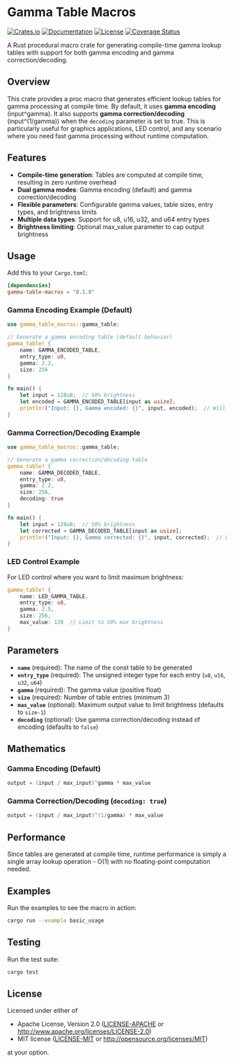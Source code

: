 # Gamma Table Macros

[![Crates.io](https://img.shields.io/crates/v/gamma-table-macros.svg)](https://crates.io/crates/gamma-table-macros)
[![Documentation](https://docs.rs/gamma-table-macros/badge.svg)](https://docs.rs/gamma-table-macros)
[![License](https://img.shields.io/badge/license-MIT%2FApache--2.0-blue.svg)](README.md)
[![Coverage Status](https://coveralls.io/repos/github/liebman/gamma-table-macros/badge.svg?branch=main)](https://coveralls.io/github/liebman/gamma-table-macros?branch=main)

A Rust procedural macro crate for generating compile-time gamma lookup tables with support for both gamma encoding and gamma correction/decoding.

## Overview

This crate provides a proc macro that generates efficient lookup tables for gamma processing at compile time. By default, it uses **gamma encoding** (input^gamma). It also supports **gamma correction/decoding** (input^(1/gamma)) when the `decoding` parameter is set to true. This is particularly useful for graphics applications, LED control, and any scenario where you need fast gamma processing without runtime computation.

## Features

- **Compile-time generation**: Tables are computed at compile time, resulting in zero runtime overhead
- **Dual gamma modes**: Gamma encoding (default) and gamma correction/decoding
- **Flexible parameters**: Configurable gamma values, table sizes, entry types, and brightness limits
- **Multiple data types**: Support for u8, u16, u32, and u64 entry types
- **Brightness limiting**: Optional max_value parameter to cap output brightness

## Usage

Add this to your `Cargo.toml`:

```toml
[dependencies]
gamma-table-macros = "0.1.0"
```

### Gamma Encoding Example (Default)

```rust
use gamma_table_macros::gamma_table;

// Generate a gamma encoding table (default behavior)
gamma_table! {
    name: GAMMA_ENCODED_TABLE,
    entry_type: u8,
    gamma: 2.2,
    size: 256
}

fn main() {
    let input = 128u8;  // 50% brightness
    let encoded = GAMMA_ENCODED_TABLE[input as usize];
    println!("Input: {}, Gamma encoded: {}", input, encoded);  // Will be darker
}
```

### Gamma Correction/Decoding Example

```rust
use gamma_table_macros::gamma_table;

// Generate a gamma correction/decoding table
gamma_table! {
    name: GAMMA_DECODED_TABLE,
    entry_type: u8,
    gamma: 2.2,
    size: 256,
    decoding: true
}

fn main() {
    let input = 128u8;  // 50% brightness
    let corrected = GAMMA_DECODED_TABLE[input as usize];
    println!("Input: {}, Gamma corrected: {}", input, corrected);  // Will be brighter
}
```

### LED Control Example

For LED control where you want to limit maximum brightness:

```rust
gamma_table! {
    name: LED_GAMMA_TABLE,
    entry_type: u8,
    gamma: 2.5,
    size: 256,
    max_value: 128  // Limit to 50% max brightness
}
```

## Parameters

- **`name`** (required): The name of the const table to be generated
- **`entry_type`** (required): The unsigned integer type for each entry (`u8`, `u16`, `u32`, `u64`)
- **`gamma`** (required): The gamma value (positive float)
- **`size`** (required): Number of table entries (minimum 3)
- **`max_value`** (optional): Maximum output value to limit brightness (defaults to `size-1`)
- **`decoding`** (optional): Use gamma correction/decoding instead of encoding (defaults to `false`)

## Mathematics

### Gamma Encoding (Default)

```c
output = (input / max_input)^gamma * max_value
```

### Gamma Correction/Decoding (`decoding: true`)

```c
output = (input / max_input)^(1/gamma) * max_value
```

## Performance

Since tables are generated at compile time, runtime performance is simply a single array lookup operation - O(1) with no floating-point computation needed.

## Examples

Run the examples to see the macro in action:

```bash
cargo run --example basic_usage
```

## Testing

Run the test suite:

```bash
cargo test
```

## License

Licensed under either of

- Apache License, Version 2.0 ([LICENSE-APACHE](LICENSE-APACHE) or <http://www.apache.org/licenses/LICENSE-2.0>)
- MIT license ([LICENSE-MIT](LICENSE-MIT) or <http://opensource.org/licenses/MIT>)

at your option.
